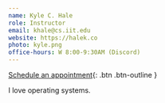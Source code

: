 ```yaml
---
name: Kyle C. Hale
role: Instructor
email: khale@cs.iit.edu
website: https://halek.co
photo: kyle.png
office-hours: W 8:00-9:30AM (Discord)
---
```


[Schedule an appointment](#mailto:khale@cs.iit.edu){: .btn .btn-outline }

I love operating systems.
